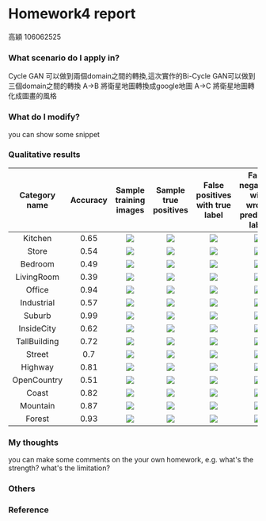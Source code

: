 # Homework4 report
高穎 106062525

### What scenario do I apply in?

Cycle GAN 可以做到兩個domain之間的轉換,這次實作的Bi-Cycle GAN可以做到三個domain之間的轉換
A->B 將衛星地圖轉換成google地圖
A->C 將衛星地圖轉化成圖畫的風格

### What do I modify? 
you can show some snippet

### Qualitative results
| Category name | Accuracy | Sample training images | Sample true positives | False positives with true label | False negatives with wrong predicted label |
| :-----------: | :-------:| :--------------------: | :-------------------: | :-----------------------------: | :----------------------------------------: |
| Kitchen |0.65| ![](thumbnails/Kitchen_train_image_0001.jpg) | ![](thumbnails/Kitchen_TP_image_0192.jpg) | ![](thumbnails/Kitchen_FP_image_0107.jpg) | ![](thumbnails/Kitchen_FN_image_0183.jpg) |
| Store |0.54| ![](thumbnails/Store_train_image_0001.jpg) | ![](thumbnails/Store_TP_image_0150.jpg) | ![](thumbnails/Store_FP_image_0026.jpg) | ![](thumbnails/Store_FN_image_0151.jpg) |
| Bedroom |0.49| ![](thumbnails/Bedroom_train_image_0001.jpg) | ![](thumbnails/Bedroom_TP_image_0180.jpg) | ![](thumbnails/Bedroom_FP_image_0121.jpg) | ![](thumbnails/Bedroom_FN_image_0176.jpg) |
| LivingRoom |0.39| ![](thumbnails/LivingRoom_train_image_0001.jpg) | ![](thumbnails/LivingRoom_TP_image_0145.jpg) | ![](thumbnails/LivingRoom_FP_image_0047.jpg) | ![](thumbnails/LivingRoom_FN_image_0147.jpg) |
| Office |0.94| ![](thumbnails/Office_train_image_0002.jpg) | ![](thumbnails/Office_TP_image_0185.jpg) | ![](thumbnails/Office_FP_image_0005.jpg) | ![](thumbnails/Office_FN_image_0144.jpg) |
| Industrial |0.57| ![](thumbnails/Industrial_train_image_0002.jpg) | ![](thumbnails/Industrial_TP_image_0152.jpg) | ![](thumbnails/Industrial_FP_image_0001.jpg) | ![](thumbnails/Industrial_FN_image_0148.jpg) |
| Suburb |0.99| ![](thumbnails/Suburb_train_image_0002.jpg) | ![](thumbnails/Suburb_TP_image_0176.jpg) | ![](thumbnails/Suburb_FP_image_0081.jpg) | ![](thumbnails/Suburb_FN_image_0013.jpg) |
| InsideCity |0.62| ![](thumbnails/InsideCity_train_image_0005.jpg) | ![](thumbnails/InsideCity_TP_image_0134.jpg) | ![](thumbnails/InsideCity_FP_image_0035.jpg) | ![](thumbnails/InsideCity_FN_image_0140.jpg) |
| TallBuilding |0.72| ![](thumbnails/TallBuilding_train_image_0010.jpg) | ![](thumbnails/TallBuilding_TP_image_0129.jpg) | ![](thumbnails/TallBuilding_FP_image_0059.jpg) | ![](thumbnails/TallBuilding_FN_image_0131.jpg) |
| Street |0.7| ![](thumbnails/Street_train_image_0001.jpg) | ![](thumbnails/Street_TP_image_0147.jpg) | ![](thumbnails/Street_FP_image_0128.jpg) | ![](thumbnails/Street_FN_image_0149.jpg) |
| Highway |0.81| ![](thumbnails/Highway_train_image_0009.jpg) | ![](thumbnails/Highway_TP_image_0162.jpg) | ![](thumbnails/Highway_FP_image_0079.jpg) | ![](thumbnails/Highway_FN_image_0144.jpg) |
| OpenCountry |0.51| ![](thumbnails/OpenCountry_train_image_0003.jpg) | ![](thumbnails/OpenCountry_TP_image_0125.jpg) | ![](thumbnails/OpenCountry_FP_image_0082.jpg) | ![](thumbnails/OpenCountry_FN_image_0123.jpg) |
| Coast |0.82| ![](thumbnails/Coast_train_image_0006.jpg) | ![](thumbnails/Coast_TP_image_0130.jpg) | ![](thumbnails/Coast_FP_image_0123.jpg) | ![](thumbnails/Coast_FN_image_0122.jpg) |
| Mountain |0.87| ![](thumbnails/Mountain_train_image_0002.jpg) | ![](thumbnails/Mountain_TP_image_0123.jpg) | ![](thumbnails/Mountain_FP_image_0124.jpg) | ![](thumbnails/Mountain_FN_image_0101.jpg) |
| Forest |0.93| ![](thumbnails/Forest_train_image_0003.jpg) | ![](thumbnails/Forest_TP_image_0142.jpg) | ![](thumbnails/Forest_FP_image_0101.jpg) | ![](thumbnails/Forest_FN_image_0128.jpg) |

### My thoughts 
you can make some comments on the your own homework, e.g. what's the strength? what's the limitation?

### Others

### Reference
